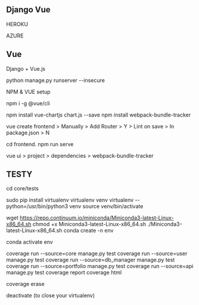 ## Django Vue





HEROKU


AZURE


## Vue

Django + Vue.js

python manage.py runserver --insecure

NPM & VUE setup

npm i -g @vue/cli

npm install vue-chartjs chart.js --save npm install webpack-bundle-tracker

vue create frontend > Manually > Add Router > Y > Lint on save > In package.json > N

cd frontend. npm run serve

vue ui > project > dependencies > webpack-bundle-tracker


## TESTY

cd core/tests


sudo pip install virtualenv
virtualenv venv
virtualenv --python=/usr/bin/python3 venv
source venv/bin/activate

wget https://repo.continuum.io/miniconda/Miniconda3-latest-Linux-x86_64.sh
chmod +x Miniconda3-latest-Linux-x86_64.sh
./Miniconda3-latest-Linux-x86_64.sh
conda create -n env


conda activate env


coverage run --source=core manage.py test
coverage run --source=user manage.py test
coverage run --source=db_manager manage.py test
coverage run --source=portfolio manage.py test
coverage run --source=api manage.py test
coverage report
coverage html

coverage erase

deactivate (to close your virtualenv)

